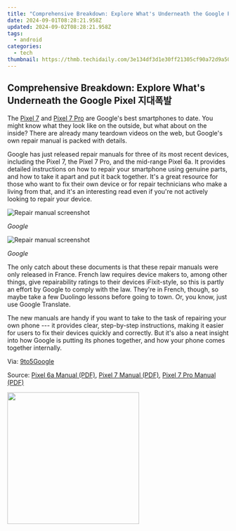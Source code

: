 ```yaml
---
title: "Comprehensive Breakdown: Explore What's Underneath the Google Pixel 지대폭발"
date: 2024-09-01T08:28:21.958Z
updated: 2024-09-02T08:28:21.958Z
tags:
  - android
categories:
  - tech
thumbnail: https://thmb.techidaily.com/3e134df3d1e30ff21305cf90a72d9a508b70a320e15fdc18733cb673b02e8a47.jpg
---
```


## Comprehensive Breakdown: Explore What's Underneath the Google Pixel 지대폭발

The [Pixel 7](https://video-content-creator.techidaily.com/new-split-mkv-videos-with-ease-top-10-free-software-options-for-2024/) and [Pixel 7 Pro](https://vimeo-videos.techidaily.com/new-2024-approved-how-to-make-youtube-thumbnails-online-and-offline/) are Google's best smartphones to date. You might know what they look like on the outside, but what about on the inside? There are already many teardown videos on the web, but Google's own repair manual is packed with details.

 Google has just released repair manuals for three of its most recent devices, including the Pixel 7, the Pixel 7 Pro, and the mid-range Pixel 6a. It provides detailed instructions on how to repair your smartphone using genuine parts, and how to take it apart and put it back together. It's a great resource for those who want to fix their own device or for repair technicians who make a living from that, and it's an interesting read even if you're not actively looking to repair your device.

![Repair manual screenshot](https://static1.howtogeekimages.com/wordpress/wp-content/uploads/2023/01/pixel-7-pro-2.jpg) 

_Google_

![Repair manual screenshot](https://static1.howtogeekimages.com/wordpress/wp-content/uploads/2023/01/pixel-7-pro.jpg) 

_Google_

 The only catch about these documents is that these repair manuals were only released in France. French law requires device makers to, among other things, give repairability ratings to their devices iFixit-style, so this is partly an effort by Google to comply with the law. They're in French, though, so maybe take a few Duolingo lessons before going to town. Or, you know, just use Google Translate.

 The new manuals are handy if you want to take to the task of repairing your own phone --- it provides clear, step-by-step instructions, making it easier for users to fix their devices quickly and correctly. But it's also a neat insight into how Google is putting its phones together, and how your phone comes together internally.

 Via: [9to5Google](https://9to5google.com/2023/01/27/pixel-7-pro-repair-manual/) 

 Source: [Pixel 6a Manual (PDF)](https://storage.googleapis.com/support-kms-prod/0YC3vK9sxducf1lbr3t2F1iQVsVLEqYzDgoH), [Pixel 7 Manual (PDF)](https://storage.googleapis.com/support-kms-prod/du63Oli19O29NtIaUu9zoEfrJpbHhSKfpE2J), [Pixel 7 Pro Manual (PDF)](https://storage.googleapis.com/support-kms-prod/t6xSVXdGZ5HW8siFtksPBjwdMnxY9qp8MpB7)

<ins class="adsbygoogle"
     style="display:block"
     data-ad-format="autorelaxed"
     data-ad-client="ca-pub-7571918770474297"
     data-ad-slot="1223367746"></ins>



<ins class="adsbygoogle"
     style="display:block"
     data-ad-client="ca-pub-7571918770474297"
     data-ad-slot="8358498916"
     data-ad-format="auto"
     data-full-width-responsive="true"></ins>



<!-- affiliate ads begin -->
<a href="https://coinrule.sjv.io/c/5597632/1958374/18409" target="_top" id="1958374"><img src="//a.impactradius-go.com/display-ad/18409-1958374" border="0" alt="" width="300" height="300"/></a><img height="0" width="0" src="https://imp.pxf.io/i/5597632/1958374/18409" style="position:absolute;visibility:hidden;" border="0" />
<!-- affiliate ads end -->